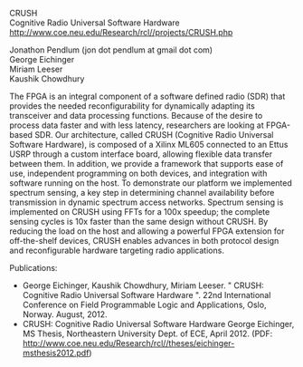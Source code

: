 CRUSH  
Cognitive Radio Universal Software Hardware  
http://www.coe.neu.edu/Research/rcl//projects/CRUSH.php

Jonathon Pendlum (jon dot pendlum at gmail dot com)  
George Eichinger  
Miriam Leeser  
Kaushik Chowdhury  

The FPGA is an integral component of a software defined radio (SDR) that provides the needed reconfigurability for dynamically adapting its transceiver and data processing functions. Because of the desire to process data faster and with less latency, researchers are looking at FPGA-based SDR. Our architecture, called CRUSH (Cognitive Radio Universal Software Hardware), is composed of a Xilinx ML605 connected to an Ettus USRP through a custom interface board, allowing flexible data transfer between them. In addition, we provide a framework that supports ease of use, independent programming on both devices, and integration with software running on the host. To demonstrate our platform we implemented spectrum sensing, a key step in determining channel availability before transmission in dynamic spectrum access networks. Spectrum sensing is implemented on CRUSH using FFTs for a 100x speedup; the complete sensing cycles is 10x faster than the same design without CRUSH. By reducing the load on the host and allowing a powerful FPGA extension for off-the-shelf devices, CRUSH enables advances in both protocol design and reconfigurable hardware targeting radio applications.

Publications:
- George Eichinger, Kaushik Chowdhury, Miriam Leeser. " CRUSH: Cognitive Radio Universal Software Hardware ". 22nd International Conference on Field Programmable Logic and Applications, Oslo, Norway. August, 2012.
- CRUSH: Cognitive Radio Universal Software Hardware George Eichinger,  MS Thesis, Northeastern University Dept. of ECE, April 2012. (PDF: http://www.coe.neu.edu/Research/rcl//theses/eichinger-msthesis2012.pdf)